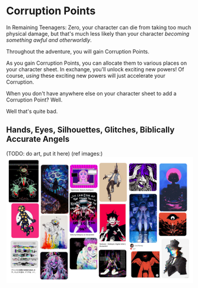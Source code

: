 # Corruption Points

In Remaining Teenagers: Zero, your character can die from taking too much physical damage, but that's
much less likely than your character _becoming something awful and otherworldly_.

Throughout the adventure, you will gain Corruption Points.

As you gain Corruption Points, you can allocate them to various places on your character sheet. In exchange, you'll unlock exciting new powers!
Of course, _using_ these exciting new powers will just accelerate your Corruption.

When you don't have anywhere else on your character sheet to add a Corruption Point? Well.

Well that's quite bad.

## Hands, Eyes, Silhouettes, Glitches, Biblically Accurate Angels

(TODO: do art, put it here)
(ref images:)
![corruption](../images/corruption-board.png)